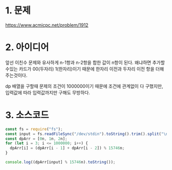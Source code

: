 # 1. 문제

https://www.acmicpc.net/problem/1912

# 2. 아이디어

앞선 이친수 문제와 유사하게 n-1항과 n-2항을 합한 값이 n항이 된다. 왜냐하면 추가할수있는 카드가 00(두자리) 1(한자리)이기 때문에 한자리 이전과 두자리 이전 항을 더해주는것이다.

dp 배열을 구할때 문제의 조건이 1000000이기 때문에 조건에 관계없이 다 구했지만, 입력값에 따라 입력값까지만 구해도 무방하다.

# 3. 소스코드

```javascript
const fs = require("fs");
const input = fs.readFileSync("/dev/stdin").toString().trim().split("\n");
const dpArr = [0n, 1n, 2n];
for (let i = 3; i <= 1000000; i++) {
  dpArr[i] = (dpArr[i - 1] + dpArr[i - 2]) % 15746n;
}

console.log((dpArr[input] % 15746n).toString());
```
